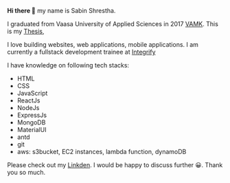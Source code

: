**Hi there 👋** my name is Sabin Shrestha. 

I graduated from Vaasa University of Applied Sciences in 2017  <a href="https://www.vamk.fi/en/" target="_blank">VAMK</a>.
This is my <a href="https://urn.fi/URN:NBN:fi:amk-2017102316251" target="_blank">Thesis</a>,    

I love building websites, web applications, mobile applications. I am currently a fullstack development trainee at <a href="https://www.integrify.io/" target="_blank">Integrify</a>

I have knowledge on following tech stacks:
- HTML
- CSS
- JavaScript
- ReactJs
- NodeJs
- ExpressJs
- MongoDB
- MaterialUI
- antd
- git
- aws: s3bucket, EC2 instances, lambda function, dynamoDB



Please check out my  <a href="https://www.linkedin.com/in/sabin-shrestha-02/" target="_blank">Linkden</a>. I would be happy to discuss further 😀. Thank you so much.
